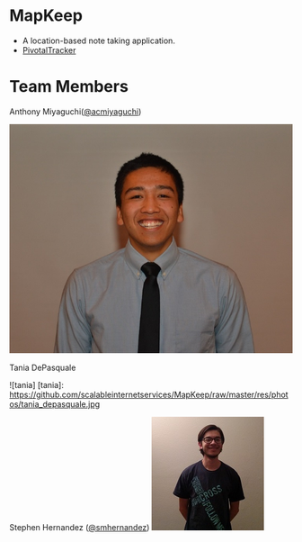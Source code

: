 MapKeep
=======

* A location-based note taking application.
* [PivotalTracker](https://www.pivotaltracker.com/n/projects/1321084)

Team Members
=======
Anthony Miyaguchi([@acmiyaguchi](https://github.com/acmiyaguchi))

![anthony](https://github.com/scalableinternetservices/MapKeep/raw/master/res/photos/anthony_miyaguchi.jpg)

Tania DePasquale

![tania]
[tania]: https://github.com/scalableinternetservices/MapKeep/raw/master/res/photos/tania_depasquale.jpg

Stephen Hernandez ([@smhernandez](https://github.com/smhernandez))
![stephen](https://github.com/scalableinternetservices/MapKeep/raw/master/res/photos/stephen_hernandez.jpg)
